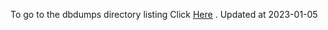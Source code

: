 To go to the dbdumps directory listing Click [Here](https://ipfs.io/ipfs/bafkreig4aiypvsmt5y6qpfajmwrsl5dfhf5afzlrtyirnyqxvwvzjcatcy) . Updated at 2023-01-05
